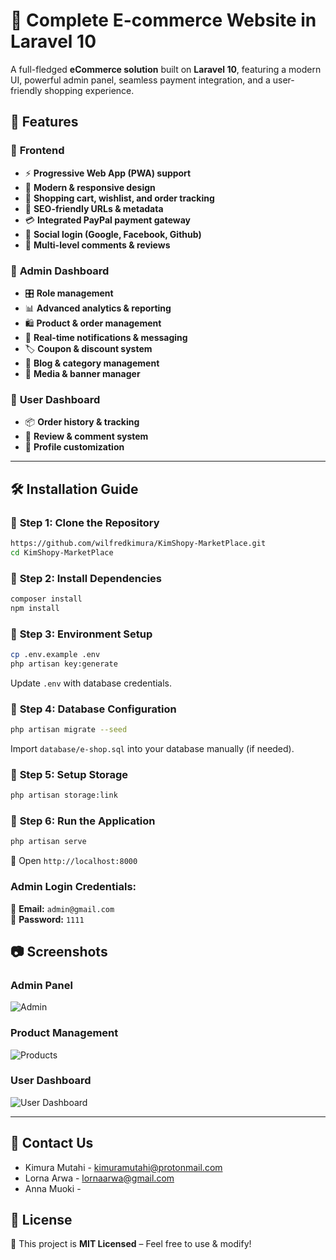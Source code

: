# 🚀 Complete E-commerce Website in Laravel 10

A full-fledged **eCommerce solution** built on **Laravel 10**, featuring a modern UI, powerful admin panel, seamless payment integration, and a user-friendly shopping experience.

## 🌟 Features

### 🔹 **Frontend**

-   ⚡ **Progressive Web App (PWA) support**
-   🎨 **Modern & responsive design**
-   🛒 **Shopping cart, wishlist, and order tracking**
-   🔎 **SEO-friendly URLs & metadata**
-   💳 **Integrated PayPal payment gateway**
-   📢 **Social login (Google, Facebook, Github)**
-   💬 **Multi-level comments & reviews**

### 🔹 **Admin Dashboard**

-   🎛️ **Role management**
-   📊 **Advanced analytics & reporting**
-   🛍️ **Product & order management**
-   🔔 **Real-time notifications & messaging**
-   🏷️ **Coupon & discount system**
-   📰 **Blog & category management**
-   📸 **Media & banner manager**

### 🔹 **User Dashboard**

-   📦 **Order history & tracking**
-   💬 **Review & comment system**
-   🔧 **Profile customization**

---

## 🛠️ Installation Guide

### 🔹 **Step 1: Clone the Repository**

```sh
https://github.com/wilfredkimura/KimShopy-MarketPlace.git
cd KimShopy-MarketPlace
```

### 🔹 **Step 2: Install Dependencies**

```sh
composer install
npm install
```

### 🔹 **Step 3: Environment Setup**

```sh
cp .env.example .env
php artisan key:generate
```

Update `.env` with database credentials.

### 🔹 **Step 4: Database Configuration**

```sh
php artisan migrate --seed
```

Import `database/e-shop.sql` into your database manually (if needed).

### 🔹 **Step 5: Setup Storage**

```sh
php artisan storage:link
```

### 🔹 **Step 6: Run the Application**

```sh
php artisan serve
```

🔗 Open `http://localhost:8000`

### **Admin Login Credentials:**

📧 **Email:** `admin@gmail.com`  
🔑 **Password:** `1111`

## 📷 Screenshots

### **Admin Panel**

![Admin](https://user-images.githubusercontent.com/29488275/90719413-13b82200-e2d4-11ea-8ca0-f0e5551c4c9d.png)

### **Product Management**

![Products](https://user-images.githubusercontent.com/29488275/90719534-61348f00-e2d4-11ea-8a81-409daee0ad94.png)

### **User Dashboard**

![User Dashboard](https://user-images.githubusercontent.com/29488275/90719563-7a3d4000-e2d4-11ea-9e6a-56caac13b146.png)

---

## 📩 Contact Us

-   Kimura Mutahi - kimuramutahi@protonmail.com
-   Lorna Arwa - lornaarwa@gmail.com
-   Anna Muoki -


## 📜 License

🔹 This project is **MIT Licensed** – Feel free to use & modify!


